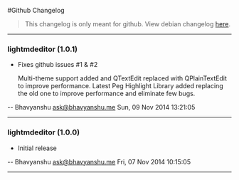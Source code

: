 #Github Changelog

> This changelog is only meant for github. View debian changelog [here](https://github.com/bhavyanshu/LightMd_Editor/blob/master/debian/changelog).

***********************************************************************************************************

### lightmdeditor (1.0.1)

  * Fixes github issues #1 & #2   
    
    Multi-theme support added and QTextEdit replaced with QPlainTextEdit to improve performance.
    Latest Peg Highlight Library added replacing the old one to improve performance and eliminate few bugs.

 -- Bhavyanshu <ask@bhavyanshu.me>  Sun, 09 Nov 2014 13:21:05

***********************************************************************************************************

### lightmdeditor (1.0.0)

  * Initial release

 -- Bhavyanshu <ask@bhavyanshu.me>  Fri, 07 Nov 2014 10:15:05

***********************************************************************************************************
